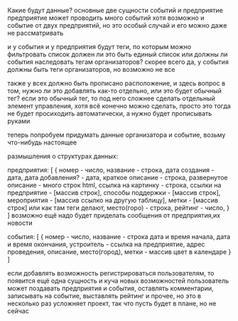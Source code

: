 Какие будут данные?
основные две сущности
событий и предприятие
предприятие может проводить много событий
хотя возможно и событие от двух предприятий, но это особый случай и его можно даже не рассматривать

и у события и у предприятия будут теги, по которым можно фильтровать список
должен ли это быть единый список или должны ли события наследовать тегам организаторов?
скорее всего да, у события должны быть теги организаторов, но возможно не все

также у всех должно быть прописано расположение, и здесь вопрос в том, нужно ли это добавлять как-то отдельно, или это будет обычный тег?
если это обычный тег, то под него сложнее сделать отдельный элемент управления, хотя всё конечно можно сделать, просто это тогда не будет просиходить автоматически, а нужно будет прописывать руками




теперь попробуем придумать данные организатора и событие, возьму что-нибудь настоящее


размышления о структурах данных:

предприятия: [
    {
    номер - число,
    название - строка,
    дата создания - дата,
    дата добавления? - дата,
    краткое описание - строка,
    развернутое описание - много строк html,
    ссылка на картинку - строка,
    ссылки на предприятие - [массив строк],
    способы поддержки - [массив строк],
    мероприятия - [массив ссылко на другую таблицу],
    метки - [массив строк] или как там теги делают,
    место(горо) - строка,
    рейтинг - число,
    }
]
возможно ещё надо будет приделать сообщения от предприятия,их новости


события: [
    {
    номер - число,
    название - строка
    дата и время начала,
    дата и время окончания,
    устроитель - ссылка на предприятие,
    адрес проведения,
    описание,
    место(город),
    метки - массив
    цвет в календаре
    }
]

если добавлять возможность регистрироваться пользователям, то появится ещё одна сущность и куча новых возможностей
пользователь может поздавать предприятия и события, оставлять комментарии, записывать на событие, выставлять рейтинг
и прочее,
но это в несколько раз усложняет проект, так что пусть будет в плане, но не сейчас
